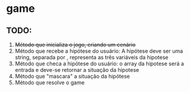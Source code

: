 # game

## TODO:
1. ~~Método que inicializa o jogo, criando um cenário~~
2. Método que recebe a hipótese do usuário: A hipótese deve ser uma string, separada por , representa as três variáveis da hipotese
3. Método que checa a hipótese do usuário: o array da hipotese será a entrada e deve-se retornar a situação da hipotese
4. Método que "mascara" a situação da hipótese 
5. Método que resolve o game